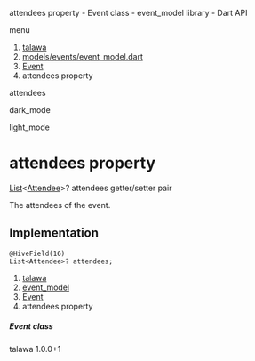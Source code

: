 




attendees property - Event class - event\_model library - Dart API







menu

1. [talawa](../../index.html)
2. [models/events/event\_model.dart](../../file-___home_harshil_Desktop_open-source_palisadoes_talawa_lib_models_events_event_model/)
3. [Event](../../file-___home_harshil_Desktop_open-source_palisadoes_talawa_lib_models_events_event_model/Event-class.html)
4. attendees property

attendees


dark\_mode

light\_mode




# attendees property


[List](https://api.flutter.dev/flutter/dart-core/List-class.html)<[Attendee](../../file-___home_harshil_Desktop_open-source_palisadoes_talawa_lib_models_events_event_model/Attendee-class.html)>?
attendees
getter/setter pair

The attendees of the event.


## Implementation

```
@HiveField(16)
List<Attendee>? attendees;
```

 


1. [talawa](../../index.html)
2. [event\_model](../../file-___home_harshil_Desktop_open-source_palisadoes_talawa_lib_models_events_event_model/)
3. [Event](../../file-___home_harshil_Desktop_open-source_palisadoes_talawa_lib_models_events_event_model/Event-class.html)
4. attendees property

##### Event class





talawa
1.0.0+1







